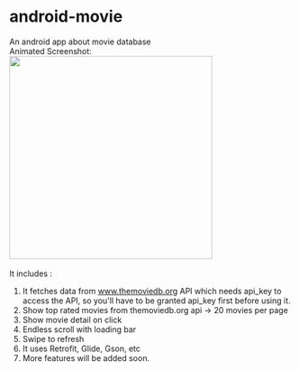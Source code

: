 # android-movie
An android app about movie database
<br>
Animated Screenshot:
<br>
<img src="https://github.com/Kahfi123/android-movie/blob/master/screenshot/android-movie.gif" width="360">
<br>
<br>
It includes : 
<br>
1. It fetches data from www.themoviedb.org API which needs api_key to access the API, so you'll have to be granted api_key    first before using it.
2. Show top rated movies from themoviedb.org api -> 20 movies per page
3. Show movie detail on click
4. Endless scroll with loading bar
5. Swipe to refresh
6. It uses Retrofit, Glide, Gson, etc
7. More features will be added soon.

